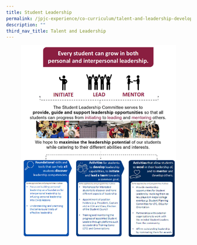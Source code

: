 ```yaml
---
title: Student Leadership
permalink: /jpjc-experience/co-curriculum/talent-and-leadership-development-programme/student-leadership/
description: ""
third_nav_title: Talent and Leadership
---
```

<figure>
<img src="/images/Student%20Leadership.jpg">
</figure>